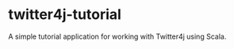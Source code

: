 twitter4j-tutorial
==================

A simple tutorial application for working with Twitter4j using Scala.